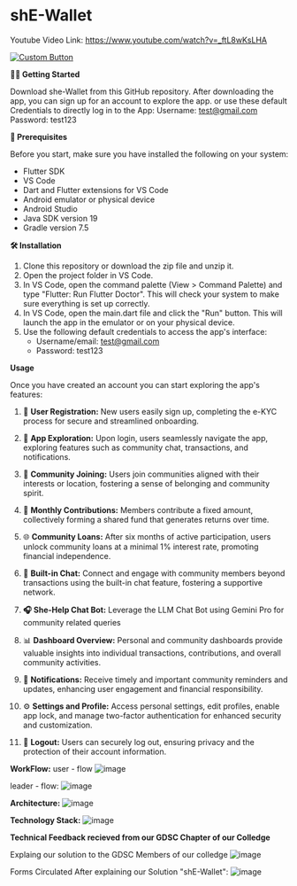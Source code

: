 # shE-Wallet

Youtube Video Link: https://www.youtube.com/watch?v=_ftL8wKsLHA

[![Custom Button](https://pngimg.com/d/youtube_button_PNG38.png)](https://www.youtube.com/watch?v=_ftL8wKsLHA)


**🏃‍♀️ Getting Started**

Download she-Wallet from this GitHub repository. 
After downloading the app, you can sign up for an account to explore the app.
or use these default Credentials to directly log in to the App:
Username: test@gmail.com
Password: test123 


**📝 Prerequisites**

Before you start, make sure you have installed the following on your system:

- Flutter SDK
- VS Code
- Dart and Flutter extensions for VS Code
- Android emulator or physical device
- Android Studio
- Java SDK version 19
- Gradle version 7.5

**🛠️ Installation**

1. Clone this repository or download the zip file and unzip it.
2. Open the project folder in VS Code.
3. In VS Code, open the command palette (View > Command Palette) and type "Flutter: Run Flutter Doctor". This will check your system to make sure everything is set up correctly.
4. In VS Code, open the main.dart file and click the "Run" button. This will launch the app in the emulator or on your physical device.
5. Use the following default credentials to access the app's interface:
   - Username/email: test@gmail.com
   - Password: test123

**Usage**

Once you have created an account you can start exploring the app's features:
1. 📝 **User Registration:**
   New users easily sign up, completing the e-KYC process for secure and streamlined onboarding.

2. 🚀 **App Exploration:**
   Upon login, users seamlessly navigate the app, exploring features such as community chat, transactions, and notifications.

3. 🤝 **Community Joining:**
   Users join communities aligned with their interests or location, fostering a sense of belonging and community spirit.

4. 💸 **Monthly Contributions:**
   Members contribute a fixed amount, collectively forming a shared fund that generates returns over time.

5. 🌐 **Community Loans:**
   After six months of active participation, users unlock community loans at a minimal 1% interest rate, promoting financial independence.

6. 💬 **Built-in Chat:**
   Connect and engage with community members beyond transactions using the built-in chat feature, fostering a supportive network.

7. **🎧 She-Help Chat Bot:**
    Leverage the LLM Chat Bot using Gemini Pro for community related queries

8. 📊 **Dashboard Overview:**
   Personal and community dashboards provide valuable insights into individual transactions, contributions, and overall community activities.

9. 🔔 **Notifications:**
   Receive timely and important community reminders and updates, enhancing user engagement and financial responsibility.

10. ⚙️ **Settings and Profile:**
   Access personal settings, edit profiles, enable app lock, and manage two-factor authentication for enhanced security and customization.


11. 🚪 **Logout:**
    Users can securely log out, ensuring privacy and the protection of their account information.

**WorkFlow:**
user - flow
![image](https://github.com/Nithya-Varshini/sample-main/assets/111070486/75bbcc92-d772-48ce-bb34-97d74428cc7c)

leader - flow:
![image](https://github.com/Nithya-Varshini/sample-main/assets/111070486/329e5722-0272-4900-a201-e3175bf33e59)


**Architecture:**
![image](https://github.com/Nithya-Varshini/sample-main/assets/111070486/0a617877-e6b5-448c-bc4e-3c7c4d12ff8c)

**Technology Stack:**
![image](https://github.com/Nithya-Varshini/sample-main/assets/111070486/7294bf50-045f-498c-971f-e50b5ff29961)



**Technical Feedback recieved from our GDSC Chapter of our Colledge**

Explaing our solution to the GDSC Members of our colledge
![image](https://github.com/Nithya-Varshini/sample-main/assets/111070486/8d81d009-201f-4451-bb48-a470d7b86373)

Forms Circulated After explaining our Solution "shE-Wallet":
![image](https://github.com/Nithya-Varshini/sample-main/assets/111070486/7e8eb03f-8e12-433f-aafa-055d41309dfd)
